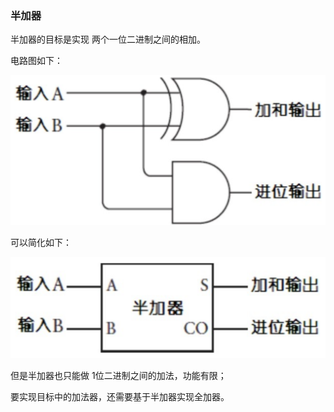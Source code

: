 ### 半加器

半加器的目标是实现 两个一位二进制之间的相加。

电路图如下：

![](../assets/images/02-40.png)

可以简化如下：

![](../assets/images/02-41.png)

但是半加器也只能做 1位二进制之间的加法，功能有限；

要实现目标中的加法器，还需要基于半加器实现全加器。
